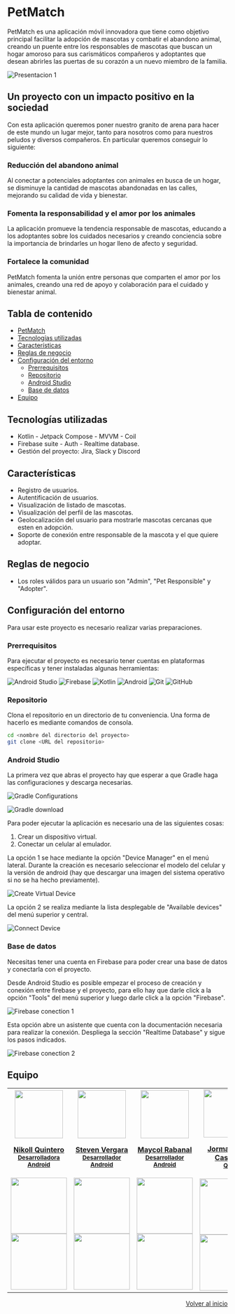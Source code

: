 <a id= "petmatch"></a>
# PetMatch
PetMatch es una aplicación móvil innovadora que tiene como objetivo principal facilitar la adopción de mascotas y combatir el abandono animal, creando un puente entre los responsables de mascotas que buscan un hogar amoroso para sus carismáticos compañeros y adoptantes que desean abrirles las puertas de su corazón a un nuevo miembro de la familia.

![Presentacion 1](galeria/presentacion1.png)

## Un proyecto con un impacto positivo en la sociedad
Con esta aplicación queremos poner nuestro granito de arena para hacer de este mundo un lugar mejor, tanto para nosotros como para nuestros peludos y diversos compañeros. En particular queremos conseguir lo siguiente:

### Reducción del abandono animal
Al conectar a potenciales adoptantes con animales en busca de un hogar, se disminuye la cantidad de mascotas abandonadas en las calles, mejorando su calidad de vida y bienestar.

### Fomenta la responsabilidad y el amor por los animales 

La aplicación promueve la tendencia responsable de mascotas, educando a los adoptantes sobre los cuidados necesarios y creando conciencia sobre la importancia de brindarles un hogar lleno de afecto y seguridad.

### Fortalece la comunidad
PetMatch fomenta la unión entre personas que comparten el amor por los animales, creando una red de apoyo y colaboración para el cuidado y bienestar animal.


## Tabla de contenido
* [PetMatch](#petmatch)
* [Tecnologías utilizadas](#tecnologias-utilizadas)
* [Características](#caracteristicas)
* [Reglas de negocio](#reglas-negocio)
* [Configuración del entorno](#configuracion-entorno)
	* [Prerrequisitos](#prerrequisitos)
	* [Repositorio](#repositorio)
	* [Android Studio](#android-studio)
	* [Base de datos](#base-de-datos)
* [Equipo](#equipo)


<a id= "tecnologias-utilizadas"></a>
## Tecnologías utilizadas
- Kotlin - Jetpack Compose - MVVM - Coil
- Firebase suite - Auth - Realtime database.
- Gestión del proyecto: Jira, Slack y Discord


<a id= "caracteristicas"></a>
## Características
- Registro de usuarios.
- Autentificación de usuarios.
- Visualización de listado de mascotas.
- Visualización del perfil de las mascotas.
- Geolocalización del usuario para mostrarle mascotas cercanas que esten en adopción.
- Soporte de conexión entre responsable de la mascota y el que quiere adoptar.


<a id= "reglas-negocio"></a>
## Reglas de negocio
- Los roles válidos para un usuario son "Admin", "Pet Responsible" y "Adopter".


<a id= "configuracion-entorno"></a>
## Configuración del entorno
Para usar este proyecto es necesario realizar varias preparaciones.


<a id= "prerrequisitos"></a>
### Prerrequisitos
Para ejecutar el proyecto es necesario tener cuentas en plataformas específicas y tener instaladas algunas herramientas:

![Android Studio](https://img.shields.io/badge/android%20studio-346ac1?style=for-the-badge&logo=android%20studio&logoColor=white)
![Firebase](https://img.shields.io/badge/firebase-a08021?style=for-the-badge&logo=firebase&logoColor=ffcd34)
![Kotlin](https://img.shields.io/badge/kotlin-%237F52FF.svg?style=for-the-badge&logo=kotlin&logoColor=white)
![Android](https://img.shields.io/badge/Android-3DDC84?style=for-the-badge&logo=android&logoColor=white)
![Git](https://img.shields.io/badge/git-%23F05033.svg?style=for-the-badge&logo=git&logoColor=white)
![GitHub](https://img.shields.io/badge/github-%23121011.svg?style=for-the-badge&logo=github&logoColor=white)


<a id= "repositorio"></a>
### Repositorio
Clona el repositorio en un directorio de tu conveniencia. Una forma de hacerlo es mediante comandos de consola.

```bash
cd <nombre del directorio del proyecto>
git clone <URL del repositorio>
```

<a id= "android-studio"></a>
### Android Studio
La primera vez que abras el proyecto hay que esperar a que Gradle haga las configuraciones y descarga necesarias.

![Gradle Configurations](galeria/GradleConfigurations1.png)

![Gradle download](galeria/GradleConfigurations2.png)


Para poder ejecutar la aplicación es necesario una de las siguientes cosas:

1. Crear un dispositivo virtual.
2. Conectar un celular al emulador.

La opción 1 se hace mediante la opción "Device Manager" en el menú lateral. Durante la creación es necesario seleccionar el modelo del celular y la versión de android (hay que descargar una imagen del sistema operativo si no se ha hecho previamente).

![Create Virtual Device](galeria/CreateVirtualDevice1.png)

La opción 2 se realiza mediante la lista desplegable de "Available devices" del menú superior y central.

![Connect Device](galeria/Devices.png)


<a id= "base-de-datos"></a>
### Base de datos
Necesitas tener una cuenta en Firebase para poder crear una base de datos y conectarla con el proyecto. 

Desde Android Studio es posible empezar el proceso de creación y conexión entre firebase y el proyecto, para ello hay que darle click a la opción "Tools" del menú superior y luego darle click a la opción "Firebase".

![Firebase conection 1](galeria/Firebase1.png)

Esta opción abre un asistente que cuenta con la documentación necesaria para realizar la conexión. Despliega la sección "Realtime Database" y sigue los pasos indicados.

![Firebase conection 2](galeria/Firebase2.png)


<a id= "equipo"></a>
## Equipo


<table align='center'>
	<tr>
    	<td align='center'>
      		<div >
        		<a href="https://github.com/nikollquinteroc" target="_blank" rel="author">
          			<img width="110" src="https://avatars.githubusercontent.com/u/136136120?v=4"/>
        		</a>
        		<a href="https://github.com/nikollquinteroc" target="_blank" rel="author">
          			<h4 style="margin-top: 1rem;">Nikoll Quintero</br><small>Desarrolladora Android</small></h4>
        		</a>
        		<div style='display: flex; flex-direction: column'>
        			<a href="https://github.com/nikollquinteroc" target="_blank">
          				<img style='width:8rem' src="https://img.shields.io/static/v1?style=for-the-badge&message=GitHub&color=172B4D&logo=GitHub&logoColor=FFFFFF&label="/>
        			</a>
        			<a href="https://www.linkedin.com/in/nikollquinteroc/" target="_blank">
          				<img style='width:8rem' src="https://img.shields.io/badge/linkedin%20-%230077B5.svg?&style=for-the-badge&logo=linkedin&logoColor=white"/>
        			</a>
        		</div>
      		</div>
    	</td>
    	<td align='center'>
      		<div >
        		<a href="https://github.com/steven-04" target="_blank" rel="author">
          			<img width="110" src="https://avatars.githubusercontent.com/u/102432762?v=4"/>
        		</a>
        		<a href="https://github.com/steven-04" target="_blank" rel="author">
          			<h4 style="margin-top: 1rem;">Steven Vergara</br><small>Desarrollador Android</small></h4>
        		</a>
        		<div style='display: flex; flex-direction: column'>
        			<a href="https://github.com/steven-04" target="_blank">
          				<img style='width:8rem' src="https://img.shields.io/static/v1?style=for-the-badge&message=GitHub&color=172B4D&logo=GitHub&logoColor=FFFFFF&label="/>
        			</a>
        			<a href="https://www.linkedin.com/in/stevenvg04/" target="_blank">
						<img style='width:8rem' src="https://img.shields.io/badge/linkedin%20-%230077B5.svg?&style=for-the-badge&logo=linkedin&logoColor=white"/>
        			</a>
        		</div>
      		</div>
    	</td>
		<td align='center'>
      		<div >
        		<a href="https://github.com/GonsaRa" target="_blank" rel="author">
          			<img width="110" src="https://avatars.githubusercontent.com/u/143292060?v=4"/>
        		</a>
        		<a href="https://github.com/GonsaRa" target="_blank" rel="author">
          			<h4 style="margin-top: 1rem;">Maycol Rabanal</br><small>Desarrollador Android</small></h4>
        		</a>
        		<div style='display: flex; flex-direction: column'>
        			<a href="https://github.com/GonsaRa" target="_blank">
          				<img style='width:8rem' src="https://img.shields.io/static/v1?style=for-the-badge&message=GitHub&color=172B4D&logo=GitHub&logoColor=FFFFFF&label="/>
        			</a>
        			<a href="https://www.linkedin.com/in/maycol-rabanal-marin-0b13a92bb/" target="_blank">
          				<img style='width:8rem' src="https://img.shields.io/badge/linkedin%20-%230077B5.svg?&style=for-the-badge&logo=linkedin&logoColor=white"/>
        			</a>
        		</div>
      		</div>
    	</td>
		<td align='center'>
      		<div>
        		<a href="https://github.com/JormanPzC" target="_blank" rel="author">
          			<img width="110" src="https://avatars.githubusercontent.com/u/16156843?v=4"/>
        		</a>
        		<a href="https://github.com/JormanPzC" target="_blank" rel="author">
          			<h4 style="margin-top: 1rem;">Jorman Paz Castillo</br><small>QA</small></h4>
        		</a>
        		<div style='display: flex; flex-direction: column'>
        			<a href="https://github.com/JormanPzC" target="_blank">
          				<img style='width:8rem' src="https://img.shields.io/static/v1?style=for-the-badge&message=GitHub&color=172B4D&logo=GitHub&logoColor=FFFFFF&label="/>
        			</a>
        			<a href="https://www.linkedin.com/in/jormanpazcastillo/" target="_blank">
          				<img style='width:8rem' src="https://img.shields.io/badge/linkedin%20-%230077B5.svg?&style=for-the-badge&logo=linkedin&logoColor=white"/>
        			</a>
        		</div>
      		</div>
    	</td>
	</tr>
</table>


<div style="text-align: right"> 
	<a href = "#petmatch" > Volver al inicio </a>
</div>


